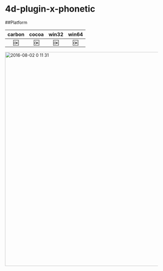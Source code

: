 # 4d-plugin-x-phonetic

##Platform

| carbon | cocoa | win32 | win64 |
|:------:|:-----:|:---------:|:---------:|
|🆗|🆗|🆗|🆗|

<img width="705" alt="2016-08-02 0 11 31" src="https://cloud.githubusercontent.com/assets/1725068/17298653/d0e7fb5c-5845-11e6-8e5e-96bccf5911c6.png">
